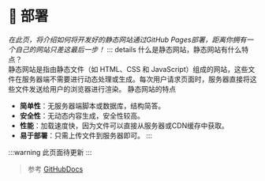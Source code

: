 # :partying_face: 部署
*在此页，将介绍如何将开发好的静态网站通过GitHub Pages部署，距离你拥有一个自己的网站只差这最后一步！*
::: details
什么是静态网站，静态网站有什么特点？<br>
静态网站是指由静态文件（如 HTML、CSS 和 JavaScript）组成的网站，这些文件在服务器端不需要进行动态处理或生成。每次用户请求页面时，服务器直接将这些文件发送给用户的浏览器进行渲染。
静态网站的特点
- **简单性**：无服务器端脚本或数据库，结构简答。
- **安全性**：无动态内容生成，安全性较高。
- **性能**：加载速度快，因为文件可以直接从服务器或CDN缓存中获取。
- **易于部署**：只需上传文件到服务器即可。
:::

:::warning
此页面待更新
:::

> 参考 [GitHubDocs](https://docs.github.com/zh/pages/getting-started-with-github-pages)

<script src="https://giscus.app/client.js"
        data-repo="yuwuweichun/HNNUCAdocs"
        data-repo-id="R_kgDOM-_Z-Q"
        data-category="Announcements"
        data-category-id="DIC_kwDOM-_Z-c4CjUMl"
        data-mapping="pathname"
        data-strict="0"
        data-reactions-enabled="1"
        data-emit-metadata="0"
        data-input-position="top"
        data-theme="preferred_color_scheme"
        data-lang="zh-CN"
        data-loading="lazy"
        crossorigin="anonymous"
        async>
</script>
